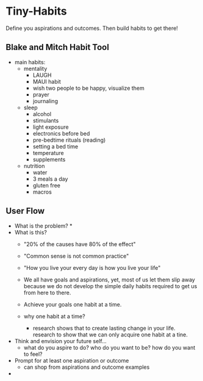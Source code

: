 # Tiny-Habits
Define you aspirations and outcomes. Then build habits to get there!

## Blake and Mitch Habit Tool
* main habits:
    * mentality
        * LAUGH
        * MAUI habit
        * wish two people to be happy, visualize them
        * prayer
        * journaling
    * sleep
        * alcohol
        * stimulants
        * light exposure
        * electronics before bed
        * pre-bedtime rituals (reading)
        * setting a bed time
        * temperature
        * supplements
    * nutrition
        * water
        * 3 meals a day
        * gluten free 
        * macros



## User Flow
* What is the problem?
    * 
* What is this?
    * "20% of the causes have 80% of the effect"
    * "Common sense is not common practice"
    * "How you live your every day is how you live your life"
    * We all have goals and aspirations, yet, most of us let them slip away because we do not develop the simple daily habits required to get us from here to there.
    * Achieve your goals one habit at a time.
    * why one habit at a time?
        
        * research shows that to create lasting change in your life. research to show that we can only acquire one habit at a tine.
* Think and envision your future self...
    * what do you aspire to do? who do you want to be? how do you want to feel?
* Prompt for at least one aspiration or outcome
    * can shop from aspirations and outcome examples
* 